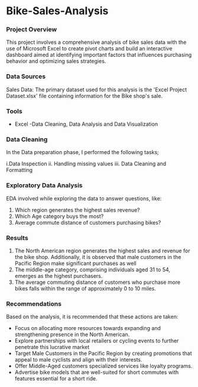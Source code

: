 # Bike-Sales-Analysis

### Project Overview
This project involves a comprehensive analysis of bike sales data with the use of Microsoft Excel to create pivot charts and build an interactive dashboard aimed at identifying important factors that influences purchasing behavior and optimizing sales strategies. 

### Data Sources

Sales Data: The primary dataset used for this analysis is the 'Excel Project Dataset.xlsx' file containing information for the Bike shop's sale.

### Tools

- Excel  -Data Cleaning, Data Analysis and Data Visualization

### Data Cleaning 

In the Data preparation phase, I performed the following tasks;

i.Data Inspection 
ii. Handling missing values
iii. Data Cleaning and Formatting


### Exploratory Data Analysis
EDA involved while exploring the data to answer questions, like:
1. Which region generates the highest sales revenue?
2. Which Age category buys the most?
3. Average commute distance of customers purchasing bikes?


### Results

1. The North American region generates the highest sales and revenue for the bike shop. Additionally, it is observed that male customers in the Pacific Region make significant purchases as well
2. The middle-age category, comprising individuals aged 31 to 54, emerges as the highest purchasers.
3. The average commuting distance of customers who purchase more bikes falls within the range of approximately 0 to 10 miles.

### Recommendations

Based on the analysis, it is recommended that these actions are taken:
- Focus on allocating more resources towards expanding and strengthening presence in the North American.
- Explore partnerships with local retailers or cycling events to further penetrate this lucrative market
- Target Male Customers in the Pacific Region by creating promotions that appeal to male cyclists and align with their interests.
- Offer Middle-Aged customers specialized services like loyalty programs.
- Advertise bike models that are well-suited for short commutes with features essential for a short ride.



